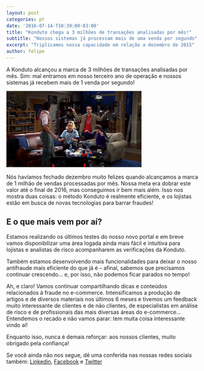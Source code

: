 ```yaml
---
layout: post
categories: pt
date: '2016-07-14-T10:39:00-03:00'
title: "Konduto chega a 3 milhões de transações analisadas por mês!"
subtitle: "Nossos sistemas já processam mais de uma venda por segundo"
excerpt: "Triplicamos nossa capacidade em relação a dezembro de 2015"
author: felipe
---
```


A Konduto alcançou a marca de 3 milhões de transações analisadas por mês. Sim: mal entramos em nosso terceiro ano de operação e nossos sistemas já recebem mais de 1 venda por segundo!

![celebration](/images/160714-3mm.gif) 

Nós havíamos fechado dezembro muito felizes quando alcançamos a marca de 1 milhão de vendas processadas por mês. Nossa meta era dobrar este valor até o final de 2016, mas conseguimos ir bem mais além. Isso nos mostra duas coisas: o método Konduto é realmente eficiente, e os lojistas estão em busca de novas tecnologias para barrar fraudes! 

## E o que mais vem por aí? 

Estamos realizando os últimos testes do nosso novo portal e em breve vamos disponibilizar uma área logada ainda mais fácil e intuitiva para lojistas e analistas de risco acompanharem as verificações da Konduto. 

Também estamos desenvolvendo mais funcionalidades para deixar o nosso antifraude mais eficiente do que já é – afinal, sabemos que precisamos continuar crescendo... e, por isso, não podemos ficar parados no tempo! 

Ah, e claro! Vamos continuar compartilhando dicas e conteúdos relacionados à fraude no e-commerce. Intensificamos a produção de artigos e de diversos materiais nos últimos 6 meses e tivemos um feedback muito interessante de clientes e de não clientes, de especialistas em análise de risco e de profissionais das mais diversas áreas do e-commerce... Entendemos o recado e não vamos parar: tem muita coisa interessante vindo aí!  

Enquanto isso, nunca é demais reforçar: aos nossos clientes, muito obrigado pela confiança!  

Se você ainda não nos segue, dê uma conferida nas nossas redes sociais também: [Linkedin](https://www.linkedin.com/company/konduto), [Facebook](https://www.facebook.com/konduto) e [Twitter](https://twitter.com/KondutoBR)  
